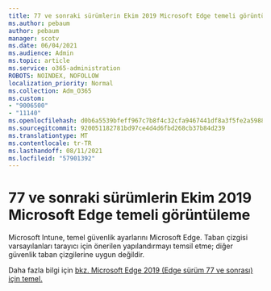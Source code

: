 ```yaml
---
title: 77 ve sonraki sürümlerin Ekim 2019 Microsoft Edge temeli görüntüleme
ms.author: pebaum
author: pebaum
manager: scotv
ms.date: 06/04/2021
ms.audience: Admin
ms.topic: article
ms.service: o365-administration
ROBOTS: NOINDEX, NOFOLLOW
localization_priority: Normal
ms.collection: Adm_O365
ms.custom:
- "9006500"
- "11140"
ms.openlocfilehash: d0b6a5539bfeff967c7b8f4c32cfa9467441df8a3f5fe2a59886b2f3457a3c68
ms.sourcegitcommit: 920051182781bd97ce4d4d6fbd268cb37b84d239
ms.translationtype: MT
ms.contentlocale: tr-TR
ms.lasthandoff: 08/11/2021
ms.locfileid: "57901392"
---
```

# <a name="view-the-october-2019-baseline-for-microsoft-edge-versions-77-and-later"></a>77 ve sonraki sürümlerin Ekim 2019 Microsoft Edge temeli görüntüleme

Microsoft Intune, temel güvenlik ayarlarını Microsoft Edge. Taban çizgisi varsayılanları tarayıcı için önerilen yapılandırmayı temsil etme; diğer güvenlik taban çizgilerine uygun değildir.

Daha fazla bilgi için [bkz. Microsoft Edge 2019 (Edge sürüm 77 ve sonrası) için temel.](https://docs.microsoft.com/mem/intune/protect/security-baseline-settings-edge?pivots=edge-october-2019)